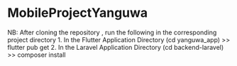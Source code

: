 # MobileProjectYanguwa

NB: After cloning the repository , run the following in the corresponding project directory
    1. In the Flutter Application Directory (cd yanguwa_app)
        >> flutter pub get
    2. In the Laravel Application Directory (cd backend-laravel)
        >> composer install 